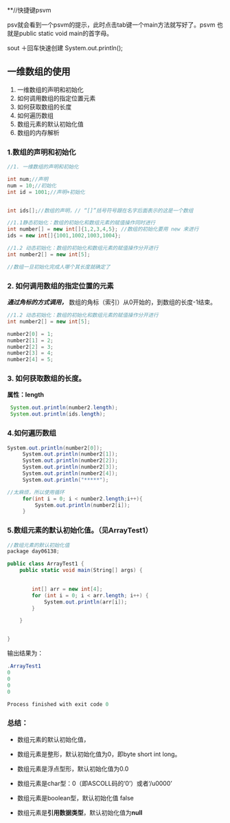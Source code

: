 **//快捷键psvm
        
psv就会看到一个psvm的提示，此时点击tab键一个main方法就写好了。psvm 也就是public static void main的首字母。

sout ＋回车快速创建
 System.out.println();
         


## 一维数组的使用
1. 一维数组的声明和初始化
2. 如何调用数组的指定位置元素
3. 如何获取数组的长度
4. 如何遍历数组
5. 数组元素的默认初始化值
6. 数组的内存解析

### 1.数组的声明和初始化
```csharp
//1. 一维数组的声明和初始化

int num;//声明
num = 10;//初始化
int id = 1001;//声明+初始化


int ids[];//数组的声明，// “[]”括号符号跟在名字后面表示的这是一个数组

//1.1静态初始化：数组的初始化和数组元素的赋值操作同时进行
int number[] = new int[]{1,2,3,4,5}; //数组的初始化要用 new 来进行
ids = new int[]{1001,1002,1003,1004};

//1.2 动态初始化：数组的初始化和数组元素的赋值操作分开进行
int number2[] = new int[5];

//数组一旦初始化完成人哪个其长度就确定了
```
### 2. 如何调用数组的指定位置的元素
***通过角标的方式调用，***  数组的角标（索引）从0开始的，到数组的长度-1结束。
```csharp
//1.2 动态初始化：数组的初始化和数组元素的赋值操作分开进行
int number2[] = new int[5];

number2[0] = 1;
number2[1] = 2;
number2[2] = 3;
number2[3] = 4;
number2[4] = 5;


```
### 3. 如何获取数组的长度。
**属性：length**
```java
 System.out.println(number2.length);
 System.out.println(ids.length);
```
### 4.如何遍历数组
```csharp
System.out.println(number2[0]);
     System.out.println(number2[1]);
     System.out.println(number2[2]);
     System.out.println(number2[3]);
     System.out.println(number2[4]);
     System.out.println("*****");

//太麻烦，所以使用循环
     for(int i = 0; i < number2.length;i++){
         System.out.println(number2[i]);
     }
```
### 5.数组元素的默认初始化值。（见ArrayTest1）
```csharp
//数组元素的默认初始化值
package day06138;

public class ArrayTest1 {
    public static void main(String[] args) {
        

        int[] arr = new int[4];
        for (int i = 0; i < arr.length; i++) {
            System.out.println(arr[i]);
        }

    }


}
```
输出结果为：
```csharp
.ArrayTest1
0
0
0
0

Process finished with exit code 0
```
### 总结：
* 数组元素的默认初始化值，
* 数组元素是整形，默认初始化值为0，即byte short int long。
* 数组元素是浮点型形，默认初始化值为0.0
* 数组元素是char型：0（即ASCOLL码的‘0’）或者‘/u0000’
* 数组元素是boolean型，默认初始化值 false

* 数组元素是**引用数据类型**，默认初始化值为**null**







